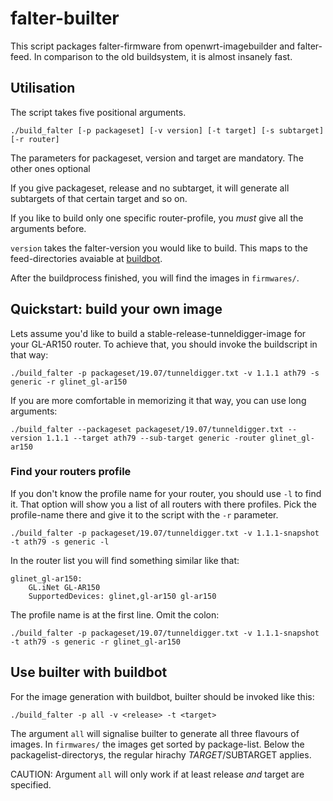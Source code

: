 # falter-builter

This script packages falter-firmware from openwrt-imagebuilder and falter-feed. In comparison to the old buildsystem, it is almost insanely fast.

## Utilisation

The script takes five positional arguments.

```
./build_falter [-p packageset] [-v version] [-t target] [-s subtarget] [-r router]
```

The parameters for packageset, version and target are mandatory. The other ones optional

If you give packageset, release and no subtarget, it will generate all subtargets of that certain target and so on.

If you like to build only one specific router-profile, you *must* give all the arguments before. 

`version` takes the falter-version you would like to build. This maps to the feed-directories avaiable at [buildbot](https://firmware.berlin.freifunk.net/feed/).

After the buildprocess finished, you will find the images in `firmwares/`.


## Quickstart: build your own image

Lets assume you'd like to build a stable-release-tunneldigger-image for your GL-AR150 router. To achieve that, you should invoke the buildscript in that way:

```
./build_falter -p packageset/19.07/tunneldigger.txt -v 1.1.1 ath79 -s generic -r glinet_gl-ar150
```
If you are more comfortable in memorizing it that way, you can use long arguments:
```
./build_falter --packageset packageset/19.07/tunneldigger.txt --version 1.1.1 --target ath79 --sub-target generic -router glinet_gl-ar150
```

### Find your routers profile

If you don't know the profile name for your router, you should use `-l` to find it. That option will show you a list of all routers with there profiles. Pick the profile-name there and give it to the script with the `-r` parameter.

```
./build_falter -p packageset/19.07/tunneldigger.txt -v 1.1.1-snapshot -t ath79 -s generic -l
```
In the router list you will find something similar like that:
```
glinet_gl-ar150:
    GL.iNet GL-AR150
    SupportedDevices: glinet,gl-ar150 gl-ar150
```
The profile name is at the first line. Omit the colon:
```
./build_falter -p packageset/19.07/tunneldigger.txt -v 1.1.1-snapshot -t ath79 -s generic -r glinet_gl-ar150
```

## Use builter with buildbot

For the image generation with buildbot, builter should be invoked like this:
```
./build_falter -p all -v <release> -t <target>
```
The argument `all` will signalise builter to generate all three flavours of images. In `firmwares/` the images get sorted by package-list. Below the packagelist-directorys, the regular hirachy $TARGET/$SUBTARGET applies.

CAUTION: Argument `all` will only work if at least release *and* target are specified.
